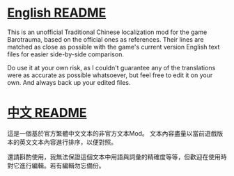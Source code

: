 # [English README](Barotrauma.zht.edited.mod/README_eng.md)
This is an unofficial Traditional Chinese localization mod for the game Barotrauma, based on the official ones as references.
Their lines are matched as close as possible with the game's current version English text files for easier side-by-side comparison.

Do use it at your own risk, as I couldn't guarantee any of the translations were as accurate as possible whatsoever, but feel free to edit it on your own. And always back up your edited files.

# [中文 README](Barotrauma.zht.edited.mod/README_zht.md)
這是一個基於官方繁體中文文本的非官方文本Mod。
文本內容盡量以當前遊戲版本的英文文本內容進行排序，以便對照。

還請斟酌使用，我無法保證這個文本中用語與詞彙的精確度等等，但歡迎在使用時對它進行編輯。若有編輯勿忘備份。
